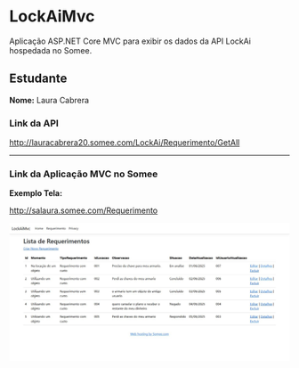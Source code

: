 # LockAiMvc

Aplicação ASP.NET Core MVC para exibir os dados da API LockAi hospedada no Somee.

## Estudante

**Nome:** Laura Cabrera  
 
### Link da API

http://lauracabrera20.somee.com/LockAi/Requerimento/GetAll

---

### Link da Aplicação MVC no Somee

**Exemplo Tela:**

http://salaura.somee.com/Requerimento

![Tela de listagem](Resposta/ListaReq.JPG)
